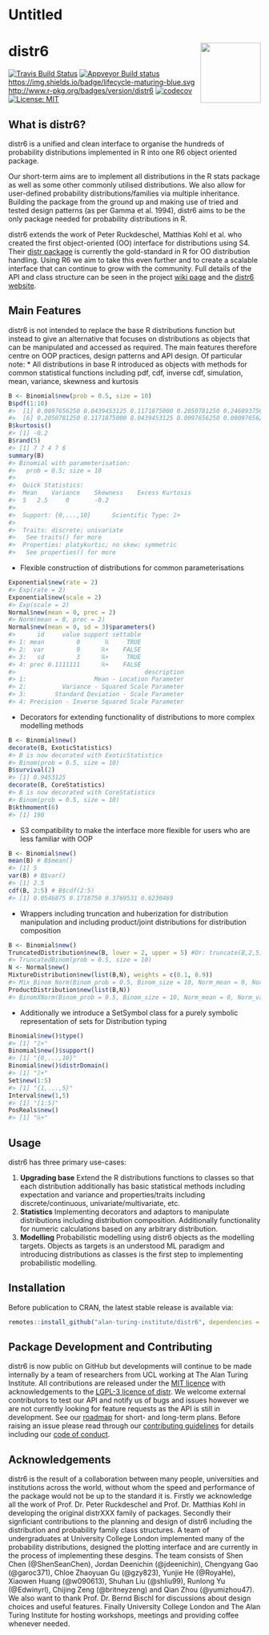 Untitled
================

# distr6 <img src="man/figures/logo.png" align="right" alt="" width="120" />

[![Travis Build
Status](https://travis-ci.com/alan-turing-institute/distr6.svg?branch=master)](https://travis-ci.com/alan-turing-institute/distr6)
[![Appveyor Build
status](https://ci.appveyor.com/api/projects/status/mrexqbmrtrx865jf/branch/master?svg=true)](https://ci.appveyor.com/project/RaphaelS1/distr6-xsr0j/branch/master)
<https://img.shields.io/badge/lifecycle-maturing-blue.svg>
<http://www.r-pkg.org/badges/version/distr6>
[![codecov](https://codecov.io/gh/alan-turing-institute/distr6/branch/master/graph/badge.svg)](https://codecov.io/gh/alan-turing-institute/distr6)
[![License:
MIT](https://img.shields.io/badge/License-MIT-yellow.svg)](https://opensource.org/licenses/MIT)

## What is distr6?

distr6 is a unified and clean interface to organise the hundreds of
probability distributions implemented in R into one R6 object oriented
package.

Our short-term aims are to implement all distributions in the R stats
package as well as some other commonly utilised distributions. We also
allow for user-defined probability distributions/families via multiple
inheritance. Building the package from the ground up and making use of
tried and tested design patterns (as per Gamma et al. 1994), distr6 aims
to be the only package needed for probability distributions in R.

distr6 extends the work of Peter Ruckdeschel, Matthias Kohl et al. who
created the first object-oriented (OO) interface for distributions using
S4. Their [distr package](http://distr.r-forge.r-project.org/) is
currently the gold-standard in R for OO distribution handling. Using R6
we aim to take this even further and to create a scalable interface that
can continue to grow with the community. Full details of the API and
class structure can be seen in the project [wiki
page](https://github.com/alan-turing-institute/distr6/wiki) and the
[distr6 website](https://alan-turing-institute.github.io/distr6/).

## Main Features

distr6 is not intended to replace the base R distributions function but
instead to give an alternative that focuses on distributions as objects
that can be manipulated and accessed as required. The main features
therefore centre on OOP practices, design patterns and API design. Of
particular note: \* All distributions in base R introduced as objects
with methods for common statistical functions including pdf, cdf,
inverse cdf, simulation, mean, variance, skewness and kurtosis

``` r
B <- Binomial$new(prob = 0.5, size = 10)
B$pdf(1:10)
#>  [1] 0.0097656250 0.0439453125 0.1171875000 0.2050781250 0.2460937500
#>  [6] 0.2050781250 0.1171875000 0.0439453125 0.0097656250 0.0009765625
B$kurtosis()
#> [1] -0.2
B$rand(5)
#> [1] 7 7 4 7 6
summary(B)
#> Binomial with parameterisation:
#>   prob = 0.5; size = 10
#> 
#>  Quick Statistics: 
#>  Mean    Variance    Skewness    Excess Kurtosis
#>  5   2.5     0       -0.2
#> 
#>  Support: {0,...,10}      Scientific Type: ℤ+ 
#> 
#>  Traits: discrete; univariate
#>   See traits() for more
#>  Properties: platykurtic; no skew; symmetric
#>   See properties() for more
```

  - Flexible construction of distributions for common parameterisations

<!-- end list -->

``` r
Exponential$new(rate = 2)
#> Exp(rate = 2)
Exponential$new(scale = 2)
#> Exp(scale = 2)
Normal$new(mean = 0, prec = 2)
#> Norm(mean = 0, prec = 2)
Normal$new(mean = 0, sd = 3)$parameters()
#>      id     value support settable
#> 1: mean         0       ℝ     TRUE
#> 2:  var         9      ℝ+    FALSE
#> 3:   sd         3      ℝ+     TRUE
#> 4: prec 0.1111111      ℝ+    FALSE
#>                                    description
#> 1:                   Mean - Location Parameter
#> 2:          Variance - Squared Scale Parameter
#> 3:        Standard Deviation - Scale Parameter
#> 4: Precision - Inverse Squared Scale Parameter
```

  - Decorators for extending functionality of distributions to more
    complex modelling methods

<!-- end list -->

``` r
B <- Binomial$new()
decorate(B, ExoticStatistics)
#> B is now decorated with ExoticStatistics
#> Binom(prob = 0.5, size = 10)
B$survival(2)
#> [1] 0.9453125
decorate(B, CoreStatistics)
#> B is now decorated with CoreStatistics
#> Binom(prob = 0.5, size = 10)
B$kthmoment(6)
#> [1] 190
```

  - S3 compatibility to make the interface more flexible for users who
    are less familiar with OOP

<!-- end list -->

``` r
B <- Binomial$new()
mean(B) # B$mean()
#> [1] 5
var(B) # B$var()
#> [1] 2.5
cdf(B, 2:5) # B$cdf(2:5)
#> [1] 0.0546875 0.1718750 0.3769531 0.6230469
```

  - Wrappers including truncation and huberization for distribution
    manipulation and including product/joint distributions for
    distribution composition

<!-- end list -->

``` r
B <- Binomial$new()
TruncatedDistribution$new(B, lower = 2, upper = 5) #Or: truncate(B,2,5)
#> TruncatedBinom(prob = 0.5, size = 10)
N <- Normal$new()
MixtureDistribution$new(list(B,N), weights = c(0.1, 0.9))
#> Mix_Binom_Norm(Binom_prob = 0.5, Binom_size = 10, Norm_mean = 0, Norm_var = 1)
ProductDistribution$new(list(B,N))
#> BinomXNorm(Binom_prob = 0.5, Binom_size = 10, Norm_mean = 0, Norm_var = 1)
```

  - Additionally we introduce a SetSymbol class for a purely symbolic
    representation of sets for Distribution typing

<!-- end list -->

``` r
Binomial$new()$type()
#> [1] "ℤ+"
Binomial$new()$support()
#> [1] "{0,...,10}"
Binomial$new()$distrDomain()
#> [1] "ℤ+"
Set$new(1:5)
#> [1] "{1,...,5}"
Interval$new(1,5)
#> [1] "[1:5]"
PosReals$new()
#> [1] "ℝ+"
```

## Usage

distr6 has three primary use-cases:

1.  **Upgrading base** Extend the R distributions functions to classes
    so that each distribution additionally has basic statistical methods
    including expectation and variance and properties/traits including
    discrete/continuous, univariate/multivariate, etc.
2.  **Statistics** Implementing decorators and adaptors to manipulate
    distributions including distribution composition. Additionally
    functionality for numeric calculations based on any arbitrary
    distribution.
3.  **Modelling** Probabilistic modelling using distr6 objects as the
    modelling targets. Objects as targets is an understood ML paradigm
    and introducing distributions as classes is the first step to
    implementing probabilistic modelling.

## Installation

Before publication to CRAN, the latest stable release is available
via:

``` r
remotes::install_github("alan-turing-institute/distr6", dependencies = TRUE)
```

## Package Development and Contributing

distr6 is now public on GitHub but developments will continue to be made
internally by a team of researchers from UCL working at The Alan Turing
Institute. All contributions are released under the [MIT
licence](https://opensource.org/licenses/MIT) with acknowledgements to
the [LGPL-3 licence of
distr](https://github.com/alan-turing-institute/distr6/blob/master/Licensing).
We welcome external contributors to test our API and notify us of bugs
and issues however we are not currently looking for feature requests as
the API is still in development. See our
[roadmap](https://alan-turing-institute.github.io/distr6/articles/roadmap.html)
for short- and long-term plans. Before raising an issue please read
through our [contributing
guidelines](https://github.com/alan-turing-institute/distr6/blob/master/CONTRIBUTING.md)
for details including our [code of
conduct](https://github.com/alan-turing-institute/distr6/blob/master/CODE_OF_CONDUCT.md).

## Acknowledgements

distr6 is the result of a collaboration between many people,
universities and institutions across the world, without whom the speed
and performance of the package would not be up to the standard it is.
Firstly we acknowledge all the work of Prof. Dr. Peter Ruckdeschel and
Prof. Dr. Matthias Kohl in developing the original distrXXX family of
packages. Secondly their signficiant contributions to the planning and
design of distr6 including the distribution and probability family class
structures. A team of undergraduates at University College London
implemented many of the probability distributions, designed the plotting
interface and are currently in the process of implementing these
desgins. The team consists of Shen Chen (@ShenSeanChen), Jordan
Deenichin (@jdeenichin), Chengyang Gao (@garoc371), Chloe Zhaoyuan Gu
(@gzy823), Yunjie He (@RoyaHe), Xiaowen Huang (@w090613), Shuhan Liu
(@shliu99), Runlong Yu (@Edwinyrl), Chijing Zeng (@britneyzeng) and Qian
Zhou (@yumizhou47). We also want to thank Prof. Dr. Bernd Bischl for
discussions about design choices and useful features. Finally University
College London and The Alan Turing Institute for hosting workshops,
meetings and providing coffee whenever needed.
